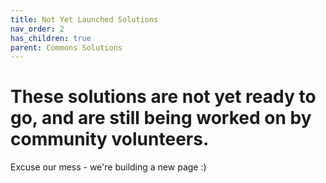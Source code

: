```yaml
---
title: Not Yet Launched Solutions
nav_order: 2
has_children: true
parent: Commons Solutions
---
```


# These solutions are not yet ready to go, and are still being worked on by community volunteers.

Excuse our mess - we're building a new page :)
